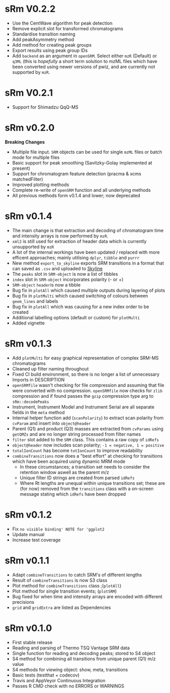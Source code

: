 # sRm V0.2.2
- Use the CentWave algorithm for peak detection
- Remove explicit slot for transformed chromatograms
- Standardise transition naming
- Add peakAsymmetry method
- Add method for creating peak groups
- Export results using peak group IDs
- Add `backend` as an argument in `openSRM`. Select either `mzR` (Default) or `q3ML` (this is *hopefully* a short term solution to mzML files which have been converted using newer versions of pwiz, and are currently not supported by `mzR`. 
# sRm V0.2.1

- Support for Shimadzu QqQ-MS

# sRm v0.2.0

**Breaking Changes**

- Multiple file input. `SRM` objects can be used for single `mzML` files or batch mode for multiple files
- Basic support for peak smoothing (Savitzky-Golay implemented at present)
- Support for chromatogram feature detection (pracma & xcms matchedFilter)
- Improved plotting methods
- Complete re-write of `openSRM` function and all underlying methods
- All previous methods form v0.1.4 and lower; now deprecated

# sRm v0.1.4
 - The main change is that extraction and decoding of chromatogram time and intensity arrays is now performed by `mzR`.
 - `xml2` is still used for extraction of header data which is currently unsupported by `mzR`
 - A lot of the internal workings have been updated / replaced with more efficent approaches; mainly utilising `dplyr`, `tibble` and `purrr`
 - New method `export_to_skyline` exports SRM transitions in a format that can saved as `.csv` and uploaded to [Skyline](https://skyline.ms/project/home/software/Skyline/begin.view)
 - The `peaks` slot in `SRM-object` is now a list of tibbles
 - `index` slot in `SRM-object` incorporates polarity (- or +)
 - `SRM-object` `header`is now a tibble
 - Bug fix in `plotAll` which caused multiple outputs during layering of plots
 - Bug fix in `plotMulti` which caused switching of colours between `geom_lines` and labels
 - Bug fix in `plotAll` which was causing for a new index order to be created
 - Additional labelling options (default or custom) for `plotMulti`
 - Added vignette
 

# sRm v0.1.3
 - Add `plotMulti` for easy graphical representation of complex SRM-MS chromatograms
 - Cleaned up filter naming throughout
 - Fixed CI build environment, so there is no longer a list of unnecessary Imports in DESCRIPTION
 - `openSRMfile` wasn't checking for file compression and assuming that file were converted with no compression. `openSRMfile` now checks for `zlib` compression and if found passes the `gzip` compression type arg to `sRm::decodePeaks`
 - Instrument, Instrument Model and Instrument Serial are all separate fields in the `meta` method
 - Internal helper function add (`scanPolarity`) to extract scan polarity from `cvParam` and insert into `object@header`
 - Parent (Q1) and product (Q3) masses are extracted from `cvParams` using `getQMZs` and are no longer string processed from filter names
 - `filter` slot added to the `SRM` class. This contains a raw copy of `idRefs`
 - `object@header` now includes scan polarity; `-1 = negative, 1 = positive`
 - `totalIonCount` has become `totIonCount` to improve readability
 - `combineTransitions` now does a "best effort" at checking for transitions which have been acquired using dynamic MRM mode
    - In these circumstances; a transition set needs to consider the retention window aswell as the parent m/z
    - Unique filter ID strings are created from parsed `idRefs`
    - Where Rt lengths are unequal within unique transitions set; these are (for now) removed from the `transitions` class with a on-screen message stating which `idRefs` have been dropped

# sRm v0.1.2
  - Fix `no visible binding' NOTE for 'ggplot2`
  - Update manual
  - Increase test coverage
  
# sRm v0.1.1
  - Adapt `combineTransitions` to catch SRM's of different lengths
  - Result of `combineTransitions` is now S3 class
  - Plot method for `combineTransitions` class ;(`plotAll`)
  - Plot method for single transition events; (`plotSRM`)
  - Bug fixed for when time and intensity arrays are encoded with different precisions
  - `grid` and `gridExtra` are listed as Dependencies

# sRm v0.1.0
  - First stable release
  - Reading and parsing of Thermo TSQ Vantage SRM data
  - Single function for reading and decoding peaks; stored to S4 object
  - S4 method for combining all transitions from unique parent (Q1) m/z value
  - S4 methods for viewing object: show, meta, transitions
  - Basic tests (testthat + codecov)
  - Travis and AppVeyor Continuous Integration
  - Passes R CMD check with no ERRORS or WARNINGS

